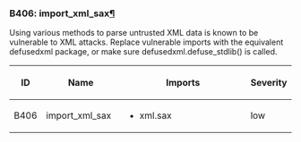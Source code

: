 ### B406: import\_xml\_sax<a href="#b406-import-xml-sax" class="headerlink" title="Permalink to this headline">¶</a>

Using various methods to parse untrusted XML data is known to be
vulnerable to XML attacks. Replace vulnerable imports with the
equivalent defusedxml package, or make sure defusedxml.defuse\_stdlib()
is called.

<table class="docutils align-default">
<colgroup>
<col style="width: 8%" />
<col style="width: 28%" />
<col style="width: 49%" />
<col style="width: 15%" />
</colgroup>
<thead>
<tr class="header row-odd">
<th class="head"><p>ID</p></th>
<th class="head"><p>Name</p></th>
<th class="head"><p>Imports</p></th>
<th class="head"><p>Severity</p></th>
</tr>
</thead>
<tbody>
<tr class="odd row-even">
<td><p>B406</p></td>
<td><p>import_xml_sax</p></td>
<td><ul>
<li><p>xml.sax</p></li>
</ul></td>
<td><p>low</p></td>
</tr>
</tbody>
</table>
